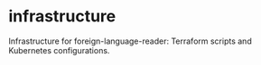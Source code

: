 # infrastructure
Infrastructure for foreign-language-reader: Terraform scripts and Kubernetes configurations.
